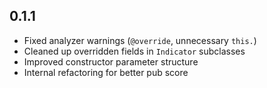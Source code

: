 ## 0.1.1

* Fixed analyzer warnings (`@override`, unnecessary `this.`)
* Cleaned up overridden fields in `Indicator` subclasses
* Improved constructor parameter structure
* Internal refactoring for better pub score
